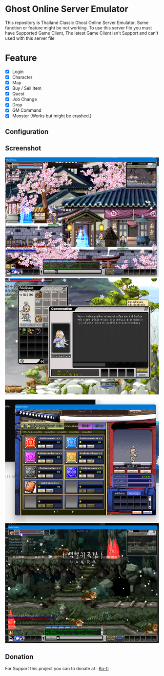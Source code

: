 # Ghost Online Server Emulator

This repository is Thailand Classic Ghost Online Server Emulator. Some function or feature might be not working.
To use this server file you must have Supported Game Client, The latest Game Client isn't Support and can't used with this server file

# Feature

- [x] Login
- [x] Character
- [x] Map
- [x] Buy / Sell Item
- [x] Quest
- [x] Job Change
- [x] Drop
- [x] GM Command
- [x] Monster (Works but might be crashed.)

## Configuration

## Screenshot

![](https://raw.githubusercontent.com/sopanatx/GhostOnlineServer/main/Screenshot/1.png)
![](https://raw.githubusercontent.com/sopanatx/GhostOnlineServer/main/Screenshot/2.png)

![](https://raw.githubusercontent.com/sopanatx/GhostOnlineServer/main/Screenshot/3.png)
![](https://raw.githubusercontent.com/sopanatx/GhostOnlineServer/main/Screenshot/4.png)

## Donation

For Support this project you can to donate at : [Ko-fi](https://ko-fi.com/pleumkungz)
